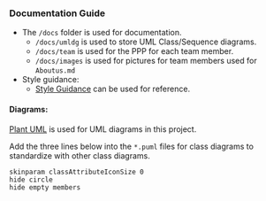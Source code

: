 ### Documentation Guide

* The `/docs` folder is used for documentation.
  * `/docs/umldg` is used to store UML Class/Sequence diagrams.
  * `/docs/team` is used for the PPP for each team member.
  * `/docs/images` is used for pictures for team members used for `Aboutus.md`
* Style guidance:
  * [Style Guidance](https://se-education.org/guides/conventions/markdown.html) can be used for reference.

#### Diagrams:

[Plant UML](https://plantuml.com/) is used for UML diagrams in this project.

Add the three lines below into the `*.puml` files for class diagrams to standardize with other class diagrams. 

```text
skinparam classAttributeIconSize 0
hide circle
hide empty members
```
